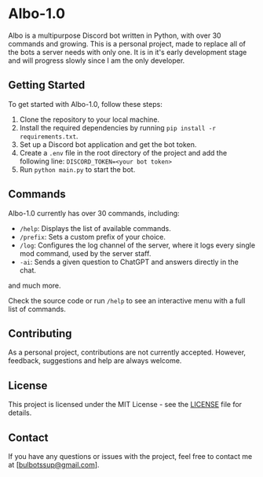 # Albo-1.0

Albo is a multipurpose Discord bot written in Python, with over 30 commands and growing. This is a personal project, made to replace all of the bots a server needs with only one. It is in it's early development stage and will progress slowly since I am the only developer.

## Getting Started

To get started with Albo-1.0, follow these steps:

1. Clone the repository to your local machine.
2. Install the required dependencies by running `pip install -r requirements.txt`.
3. Set up a Discord bot application and get the bot token.
4. Create a `.env` file in the root directory of the project and add the following line: `DISCORD_TOKEN=<your bot token>`
5. Run `python main.py` to start the bot.

## Commands

Albo-1.0 currently has over 30 commands, including:

- `/help`: Displays the list of available commands.
- `/prefix`: Sets a custom prefix of your choice.
- `/log`: Configures the log channel of the server, where it logs every single mod command, used by the server staff.
- `-ai`: Sends a given question to ChatGPT and answers directly in the chat.

and much more.

Check the source code or run `/help` to see an interactive menu with a full list of commands.

## Contributing

As a personal project, contributions are not currently accepted. However, feedback, suggestions and help are always welcome.

## License

This project is licensed under the MIT License - see the [LICENSE](LICENSE) file for details.

## Contact

If you have any questions or issues with the project, feel free to contact me at [bulbotssup@gmail.com].
